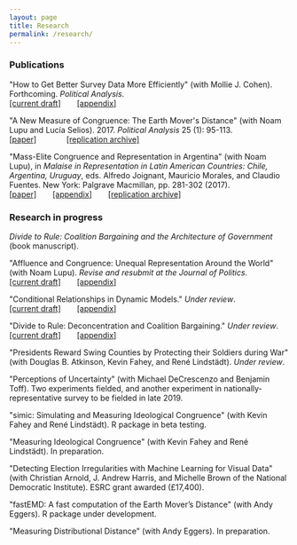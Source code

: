 ```yaml
---
layout: page
title: Research
permalink: /research/
---
```


### Publications

"How to Get Better Survey Data More Efficiently" (with Mollie J. Cohen). Forthcoming. *Political Analysis*. <br> 
<span style="padding-right:5%"><a href="{{ site.url }}/download/Cohen-Warner-How-To.pdf"><i class='fa fa-file-pdf-o'></i> [current draft]</a></span>
<a href="{{ site.url }}/download/Cohen-Warner-How-To-Appendix.pdf"><i class='fa fa-file-pdf-o'></i> [appendix]</a> 

"A New Measure of Congruence: The Earth Mover's Distance" (with Noam Lupu and Lucía Selios). 2017. *Political Analysis* 25 (1): 95-113. <br>
<span style="padding-right:5%"><a href="{{ site.url }}/download/Lupu-Selios-Warner-EMD.pdf"><i class='fa fa-file-pdf-o'></i> [paper]</a></span>
<span style="padding-left:5%"><a href="https://dataverse.harvard.edu/dataset.xhtml?persistentId=doi:10.7910/DVN/NO90AJ"><i class='fa fa-code-fork'></i> [replication archive]</a></span>

"Mass-Elite Congruence and Representation in Argentina" (with Noam Lupu), in *Malaise in Representation in Latin American Countries: Chile, Argentina, Uruguay*, eds. Alfredo Joignant, Mauricio Morales, and Claudio Fuentes. New York: Palgrave Macmillan, pp. 281-302 (2017). <br>
<span style="padding-right:5%"><a href="{{ site.url }}/download/Lupu-Warner-Congruence-Argentina.pdf"><i class='fa fa-file-pdf-o'></i> [paper]</a></span> 
<a href="{{ site.url }}/download/Lupu-Warner-Congruence-Argentina-Appendix.pdf"><i class='fa fa-file-pdf-o'></i> [appendix]</a> 
<span style="padding-left:5%"><a href="https://github.com/zachwarner/Lupu-Warner-Congruence-Argentina"><i class='fa fa-github'></i> [replication archive]</a></span>

### Research in progress
*Divide to Rule: Coalition Bargaining and the Architecture of Government* (book manuscript). 

"Affluence and Congruence: Unequal Representation Around the World" (with Noam Lupu). *Revise and resubmit at the Journal of Politics*. <br>
<span style="padding-right:5%"><a href="{{ site.url }}/download/Lupu-Warner-Affluence.pdf"><i class='fa fa-file-pdf-o'></i> [current draft]</a></span>
<a href="{{ site.url }}/download/Lupu-Warner-Affluence-Appendix.pdf"><i class='fa fa-file-pdf-o'></i> [appendix]</a>

"Conditional Relationships in Dynamic Models." *Under review*. <br>
<span style="padding-right:5%"><a href="{{ site.url }}/download/Warner-Conditional-Relationships.pdf"><i class='fa fa-file-pdf-o'></i> [current draft]</a></span> 
<a href="{{ site.url }}/download/Warner-Conditional-Relationships-Appendix.pdf"><i class='fa fa-file-pdf-o'></i> [appendix]</a>

"Divide to Rule: Deconcentration and Coalition Bargaining." *Under review*. <br>
<span style="padding-right:5%"><a href="{{ site.url }}/download/Warner-Divide-to-Rule.pdf"><i class='fa fa-file-pdf-o'></i> [current draft]</a></span>
<a href="{{ site.url }}/download/Warner-Divide-to-Rule-Appendix.pdf"><i class='fa fa-file-pdf-o'></i> [appendix]</a> 

"Presidents Reward Swing Counties by Protecting their Soldiers during War" (with Douglas B. Atkinson, Kevin Fahey, and René Lindstädt). *Under review*.

"Perceptions of Uncertainty" (with Michael DeCrescenzo and Benjamin Toff). Two experiments fielded, and another experiment in nationally-representative survey to be fielded in late 2019.

"simic: Simulating and Measuring Ideological Congruence" (with Kevin Fahey and René Lindstädt). R package in beta testing.

"Measuring Ideological Congruence" (with Kevin Fahey and René Lindstädt). In preparation.

"Detecting Election Irregularities with Machine Learning for Visual Data" (with Christian Arnold, J. Andrew Harris, and Michelle Brown of the National Democratic Institute). ESRC grant awarded (£17,400).

"fastEMD: A fast computation of the Earth Mover’s Distance" (with Andy Eggers). R package under development.

"Measuring Distributional Distance" (with Andy Eggers). In preparation.
